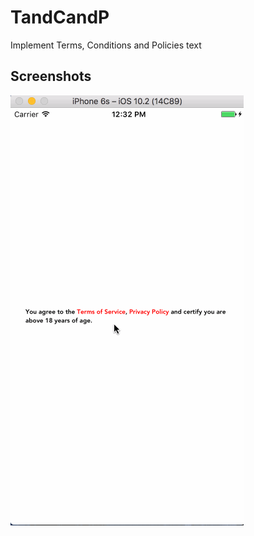 TandCandP
==========
Implement Terms, Conditions and Policies text

## Screenshots

![TandCandP](./tcp.gif)
